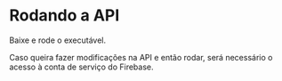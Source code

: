 # Rodando a API
Baixe e rode o executável.

Caso queira fazer modificações na API e então rodar, será necessário o acesso à conta de serviço do Firebase.
